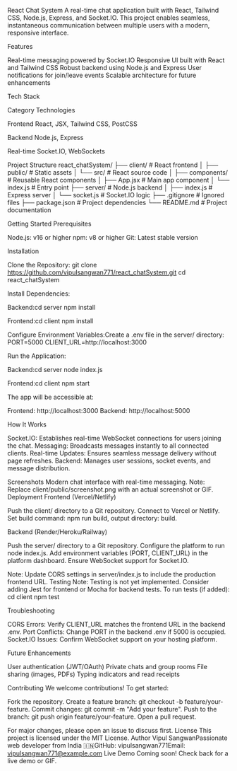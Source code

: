 React Chat System
A real-time chat application built with React, Tailwind CSS, Node.js, Express, and Socket.IO. This project enables seamless, instantaneous communication between multiple users with a modern, responsive interface.

Features

Real-time messaging powered by Socket.IO
Responsive UI built with React and Tailwind CSS
Robust backend using Node.js and Express
User notifications for join/leave events
Scalable architecture for future enhancements

Tech Stack



Category
Technologies



Frontend
React, JSX, Tailwind CSS, PostCSS


Backend
Node.js, Express


Real-time
Socket.IO, WebSockets


Project Structure
react_chatSystem/
├── client/                 # React frontend
│   ├── public/             # Static assets
│   └── src/                # React source code
│       ├── components/     # Reusable React components
│       ├── App.jsx         # Main app component
│       └── index.js        # Entry point
├── server/                 # Node.js backend
│   ├── index.js            # Express server
│   └── socket.js           # Socket.IO logic
├── .gitignore              # Ignored files
├── package.json            # Project dependencies
└── README.md               # Project documentation

Getting Started
Prerequisites

Node.js: v16 or higher
npm: v8 or higher
Git: Latest stable version

Installation

Clone the Repository:
git clone https://github.com/vipulsangwan771/react_chatSystem.git
cd react_chatSystem


Install Dependencies:

Backend:cd server
npm install


Frontend:cd client
npm install




Configure Environment Variables:Create a .env file in the server/ directory:
PORT=5000
CLIENT_URL=http://localhost:3000


Run the Application:

Backend:cd server
node index.js


Frontend:cd client
npm start



The app will be accessible at:

Frontend: http://localhost:3000
Backend: http://localhost:5000



How It Works

Socket.IO: Establishes real-time WebSocket connections for users joining the chat.
Messaging: Broadcasts messages instantly to all connected clients.
Real-time Updates: Ensures seamless message delivery without page refreshes.
Backend: Manages user sessions, socket events, and message distribution.

Screenshots
Modern chat interface with real-time messaging.
Note: Replace client/public/screenshot.png with an actual screenshot or GIF.
Deployment
Frontend (Vercel/Netlify)

Push the client/ directory to a Git repository.
Connect to Vercel or Netlify.
Set build command: npm run build, output directory: build.

Backend (Render/Heroku/Railway)

Push the server/ directory to a Git repository.
Configure the platform to run node index.js.
Add environment variables (PORT, CLIENT_URL) in the platform dashboard.
Ensure WebSocket support for Socket.IO.

Note: Update CORS settings in server/index.js to include the production frontend URL.
Testing
Note: Testing is not yet implemented. Consider adding Jest for frontend or Mocha for backend tests.
To run tests (if added):
cd client
npm test

Troubleshooting

CORS Errors: Verify CLIENT_URL matches the frontend URL in the backend .env.
Port Conflicts: Change PORT in the backend .env if 5000 is occupied.
Socket.IO Issues: Confirm WebSocket support on your hosting platform.

Future Enhancements

User authentication (JWT/OAuth)
Private chats and group rooms
File sharing (images, PDFs)
Typing indicators and read receipts

Contributing
We welcome contributions! To get started:

Fork the repository.
Create a feature branch: git checkout -b feature/your-feature.
Commit changes: git commit -m "Add your feature".
Push to the branch: git push origin feature/your-feature.
Open a pull request.

For major changes, please open an issue to discuss first.
License
This project is licensed under the MIT License.
Author
Vipul SangwanPassionate web developer from India 🇮🇳GitHub: vipulsangwan771Email: vipulsangwan771@example.com
Live Demo
Coming soon! Check back for a live demo or GIF.
